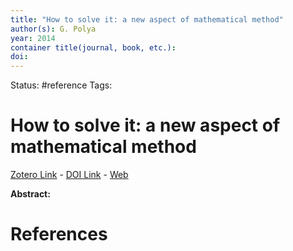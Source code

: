 ```yaml
---
title: "How to solve it: a new aspect of mathematical method"
author(s): G. Polya
year: 2014
container title(journal, book, etc.): 
doi: 
---
```

Status: #reference
Tags:
# How to solve it: a new aspect of mathematical method
[Zotero Link](zotero://select/items/@Polya2014_HowSolveItNewAspectMathematicalMethod) - [DOI Link](https://doi.org/) - [Web]()

**Abstract:** 

# References
